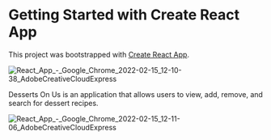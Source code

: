 # Getting Started with Create React App

This project was bootstrapped with [Create React App](https://github.com/facebook/create-react-app).


![React_App_-_Google_Chrome_2022-02-15_12-10-38_AdobeCreativeCloudExpress](https://user-images.githubusercontent.com/88293240/154114248-b863ec93-8096-4d4c-af54-04811c9aa189.gif)

Desserts On Us is an application that allows users to view, add, remove, and search for dessert recipes. 


![React_App_-_Google_Chrome_2022-02-15_12-11-06_AdobeCreativeCloudExpress](https://user-images.githubusercontent.com/88293240/154114269-b65c8932-3e61-475d-9d53-9e46e6320edd.gif)
